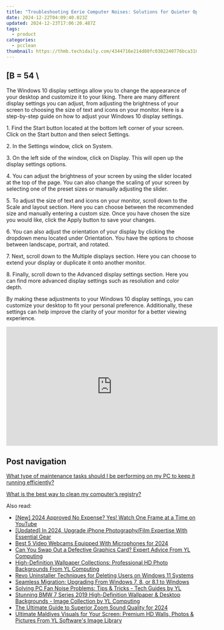 ```yaml
---
title: "Troubleshooting Eerie Computer Noises: Solutions for Quieter Operation with YL Software Insights"
date: 2024-12-22T04:09:40.023Z
updated: 2024-12-23T17:06:20.487Z
tags:
  - product
categories:
  - pcclean
thumbnail: https://thmb.techidaily.com/4344716e214d80fc0302240776bca3183fcb221b8492651a99a24a405c1e3fa0.jpg
---
```


## \[B = 54 \

The Windows 10 display settings allow you to change the appearance of your desktop and customize it to your liking. There are many different display settings you can adjust, from adjusting the brightness of your screen to choosing the size of text and icons on your monitor. Here is a step-by-step guide on how to adjust your Windows 10 display settings. 

1\. Find the Start button located at the bottom left corner of your screen. Click on the Start button and then select Settings.

2\. In the Settings window, click on System.

3\. On the left side of the window, click on Display. This will open up the display settings options. 

4\. You can adjust the brightness of your screen by using the slider located at the top of the page. You can also change the scaling of your screen by selecting one of the preset sizes or manually adjusting the slider.

5\. To adjust the size of text and icons on your monitor, scroll down to the Scale and layout section. Here you can choose between the recommended size and manually entering a custom size. Once you have chosen the size you would like, click the Apply button to save your changes.

6\. You can also adjust the orientation of your display by clicking the dropdown menu located under Orientation. You have the options to choose between landscape, portrait, and rotated.

7\. Next, scroll down to the Multiple displays section. Here you can choose to extend your display or duplicate it onto another monitor.

8\. Finally, scroll down to the Advanced display settings section. Here you can find more advanced display settings such as resolution and color depth. 

By making these adjustments to your Windows 10 display settings, you can customize your desktop to fit your personal preference. Additionally, these settings can help improve the clarity of your monitor for a better viewing experience.

<!-- affiliate ads begin -->
<iframe width="560" height="315" src="https://www.youtube.com/embed/8U3ooyFiAB4?si=yXPQrDhMBEJwN2EZ" title="YouTube video player" frameborder="0" allow="accelerometer; autoplay; clipboard-write; encrypted-media; gyroscope; picture-in-picture; web-share" referrerpolicy="strict-origin-when-cross-origin" allowfullscreen></iframe>
<!-- affiliate ads end -->

## Post navigation

[What type of maintenance tasks should I be performing on my PC to keep it running efficiently?](https://tools.techidaily.com/pcclean/products/)

[What is the best way to clean my computer’s registry?](https://tools.techidaily.com/pcclean/products/)

<ins class="adsbygoogle"
     style="display:block"
     data-ad-format="autorelaxed"
     data-ad-client="ca-pub-7571918770474297"
     data-ad-slot="1223367746"></ins>

<ins class="adsbygoogle"
     style="display:block"
     data-ad-client="ca-pub-7571918770474297"
     data-ad-slot="8358498916"
     data-ad-format="auto"
     data-full-width-responsive="true"></ins>

<span class="atpl-alsoreadstyle">Also read:</span>
<div><ul>
<li><a href="https://youtube-blog.techidaily.com/024-approved-no-expense-yes-watch-one-frame-at-a-time-on-youtube/"><u>[New] 2024 Approved No Expense? Yes! Watch One Frame at a Time on YouTube</u></a></li>
<li><a href="https://fox-blue.techidaily.com/updated-in-2024-upgrade-iphone-photographyfilm-expertise-with-essential-gear/"><u>[Updated] In 2024, Upgrade iPhone Photography/Film Expertise With Essential Gear</u></a></li>
<li><a href="https://screen-video-capture.techidaily.com/best-5-video-webcams-equipped-with-microphones-for-2024/"><u>Best 5 Video Webcams Equipped With Microphones for 2024</u></a></li>
<li><a href="https://win-cloud.techidaily.com/can-you-swap-out-a-defective-graphics-card-expert-advice-from-yl-computing/"><u>Can You Swap Out a Defective Graphics Card? Expert Advice From YL Computing</u></a></li>
<li><a href="https://win-cloud.techidaily.com/high-definition-wallpaper-collections-professional-hd-photo-backgrounds-from-yl-computing/"><u>High-Definition Wallpaper Collections: Professional HD Photo Backgrounds From YL Computing</u></a></li>
<li><a href="https://win-forum.techidaily.com/revo-uninstaller-techniques-for-deleting-users-on-windows-11-systems/"><u>Revo Uninstaller Techniques for Deleting Users on Windows 11 Systems</u></a></li>
<li><a href="https://win-superb.techidaily.com/seamless-migration-upgrading-from-windows-7-8-or-81-to-windows/"><u>Seamless Migration: Upgrading From Windows 7, 8, or 8.1 to Windows</u></a></li>
<li><a href="https://win-cloud.techidaily.com/solving-pc-fan-noise-problems-tips-and-tricks-tech-guides-by-yl/"><u>Solving PC Fan Noise Problems: Tips & Tricks - Tech Guides by YL</u></a></li>
<li><a href="https://win-cloud.techidaily.com/stunning-bmw-7-series-2019-high-definition-wallpaper-and-desktop-backgrounds-image-collection-by-yl-computing/"><u>Stunning BMW 7 Series 2019 High-Definition Wallpaper & Desktop Backgrounds - Image Collection by YL Computing</u></a></li>
<li><a href="https://visual-screen-recording.techidaily.com/the-ultimate-guide-to-superior-zoom-sound-quality-for-2024/"><u>The Ultimate Guide to Superior Zoom Sound Quality for 2024</u></a></li>
<li><a href="https://win-cloud.techidaily.com/ultimate-maldives-visuals-for-your-screen-premium-hd-walls-photos-and-pictures-from-yl-softwares-image-library/"><u>Ultimate Maldives Visuals for Your Screen: Premium HD Walls, Photos & Pictures From YL Software's Image Library</u></a></li>
</ul></div>

